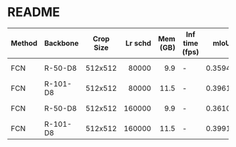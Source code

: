# README
| Method | Backbone | Crop Size | Lr schd | Mem (GB) | Inf time (fps) |  mIoU  | mIoU(multi scale) |                                                                                                                                                                                download                                                                                                                                                                                |
|--------|----------|-----------|--------:|---------:|----------------|-------:|-------------------|------------------------------------------------------------------------------------------------------------------------------------------------------------------------------------------------------------------------------------------------------------------------------------------------------------------------------------------------------------------------|
| FCN    | R-50-D8  | 512x512   |   80000 |      9.9 | -              | 0.3594 | -                 | [model](https://open-mmlab.s3.ap-northeast-2.amazonaws.com/mmsegmentation/models/fcn/fcn_r50-d8_512x512_80k_ade20k/fcn_r50-d8_512x512_80k_ade20k_20200614_144016-f8ac5082.pth) &#124; [log](https://open-mmlab.s3.ap-northeast-2.amazonaws.com/mmsegmentation/models/fcn/fcn_r50-d8_512x512_80k_ade20k/fcn_r50-d8_512x512_80k_ade20k_20200614_144016.log.json)         |
| FCN    | R-101-D8 | 512x512   |   80000 |     11.5 | -              | 0.3961 | -                 | [model](https://open-mmlab.s3.ap-northeast-2.amazonaws.com/mmsegmentation/models/fcn/fcn_r101-d8_512x512_80k_ade20k/fcn_r101-d8_512x512_80k_ade20k_20200615_014143-bc1809f7.pth) &#124; [log](https://open-mmlab.s3.ap-northeast-2.amazonaws.com/mmsegmentation/models/fcn/fcn_r101-d8_512x512_80k_ade20k/fcn_r101-d8_512x512_80k_ade20k_20200615_014143.log.json)     |
| FCN    | R-50-D8  | 512x512   |  160000 |      9.9 | -              | 0.3610 | -                 | [model](https://open-mmlab.s3.ap-northeast-2.amazonaws.com/mmsegmentation/models/fcn/fcn_r50-d8_512x512_160k_ade20k/fcn_r50-d8_512x512_160k_ade20k_20200615_100713-4edbc3b4.pth) &#124; [log](https://open-mmlab.s3.ap-northeast-2.amazonaws.com/mmsegmentation/models/fcn/fcn_r50-d8_512x512_160k_ade20k/fcn_r50-d8_512x512_160k_ade20k_20200615_100713.log.json)     |
| FCN    | R-101-D8 | 512x512   |  160000 |     11.5 | -              | 0.3991 | -                 | [model](https://open-mmlab.s3.ap-northeast-2.amazonaws.com/mmsegmentation/models/fcn/fcn_r101-d8_512x512_160k_ade20k/fcn_r101-d8_512x512_160k_ade20k_20200615_105816-fd192bd5.pth) &#124; [log](https://open-mmlab.s3.ap-northeast-2.amazonaws.com/mmsegmentation/models/fcn/fcn_r101-d8_512x512_160k_ade20k/fcn_r101-d8_512x512_160k_ade20k_20200615_105816.log.json) |
